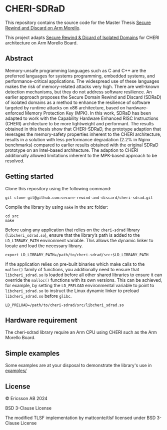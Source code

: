 # CHERI-SDRaD

This repository contains the source code for the Master Thesis [Secure Rewind and Discard on Arm Morello](https://secure-rewind-and-discard.github.io/files/Master_Thesis___Secure_Rewind_on_Discard_on_ARM_Morello.pdf).

This project adapts [Secure Rewind & Dicard of Isolated Domains](https://github.com/secure-rewind-and-discard/secure-rewind-and-discard/tree/main) for CHERI architecture on Arm Morello Board.

## Abstract
Memory-unsafe programming languages such as C and C++ are the preferred languages for systems programming, embedded systems, and performance-critical applications. The widespread use of these languages makes the risk of memory-related attacks very high. There are well-known detection mechanisms, but they do not address software resilience.
An earlier approach proposes the Secure Domain Rewind and Discard (SDRaD) of isolated domains as a method to enhance the resilience of software targeted by runtime attacks on x86 architecture, based on hardware-enforced Memory Protection
Key (MPK).
In this work, SDRaD has been adapted to work with the Capability Hardware Enhanced RISC Instructions (CHERI) architecture to be more lightweight and performant.
The results obtained in this thesis show that CHERI-SDRaD, the prototype adaption that leverages the memory-safety properties inherent to the CHERI architecture, results in a solution with less performance degradation (2.2\% in Nginx benchmarks) compared to earlier results obtained with the original SDRaD prototype on an Intel-based architecture. The adaption to CHERI additionally allowed limitations inherent to the MPK-based approach to be resolved.

## Getting started

Clone this repository using the following command:
```
git clone git@github.com:secure-rewind-and-discard/cheri-sdrad.git
```

Compile the library by using `make` in the src folder:
```
cd src
make
```
Before using any application that relies on the `cheri-sdrad` library (`libcheri_sdrad.so`), ensure that the library’s path is added to the `LD_LIBRARY_PATH` environment variable. This allows the dynamic linker to locate and load the necessary library.
```
export LD_LIBRARY_PATH=/path/to/cheri-sdrad/src:$LD_LIBRARY_PATH
```

If the application relies on pre-built binaries which make calls to the `malloc()` family of functions, you additionally need to ensure that `libcheri_sdrad.so` is loaded before all other shared libraries to ensure it can override the `malloc()` functions with its own versions. This can be achieved, for example, by setting the `LD_PRELOAD` environmental variable to point to `libcheri_sdrad.so` to instruct the Linux dynamic linker to preload `libcheri_sdrad.so` before `glibc`.

```
LD_PRELOAD=/path/to/cheri-sdrad/src/libcheri_sdrad.so
``` 

## Hardware requirement

The cheri-sdrad library require an Arm CPU using CHERI such as the Arm Morello Board.

## Simple examples
Some examples are at your disposal to demonstrate the library's use in [examples/](./examples/)

## License 
© Ericsson AB 2024

BSD 3-Clause License

The modified TLSF implementation by mattconte/tlsf licensed under BSD 3-Clause License